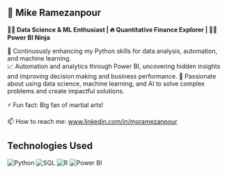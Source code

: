## 🤖 Mike Ramezanpour

**👨‍💻 Data Science & ML Enthusiast | 🔥 Quantitative Finance Explorer | 🕵️‍♀️ Power BI Ninja**

🐍 Continuously enhancing my Python skills for data analysis, automation, and machine learning.\
📈 Automation and analytics through Power BI, uncovering hidden insights and improving decision making and business performance.
🚀 Passionate about using data science, machine learning, and AI to solve complex problems and create impactful solutions.
  
⚡ Fun fact: Big fan of martial arts!
  
  📫 How to reach me: www.linkedin.com/in/moramezanpour


## Technologies Used

![Python](https://img.shields.io/badge/Python-%233776AB.svg?style=for-the-badge&logo=python&logoColor=white)
![SQL](https://img.shields.io/badge/SQL-%2300758F.svg?style=for-the-badge&logo=sql&logoColor=white)
![R](https://img.shields.io/badge/R-%23276DC3.svg?style=for-the-badge&logo=r&logoColor=white)
![Power BI](https://img.shields.io/badge/Power_BI-%23F2C811.svg?style=for-the-badge&logo=powerbi&logoColor=black)




